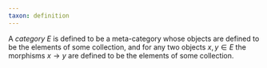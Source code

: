 ```yaml
---
taxon: definition
---
```


A *category* $E$ is defined to be a meta-category whose objects
are defined to be the elements of some collection, and for any two objects
$x,y\in E$ the morphisms $x\to y$ are defined to be the elements of some
collection.
